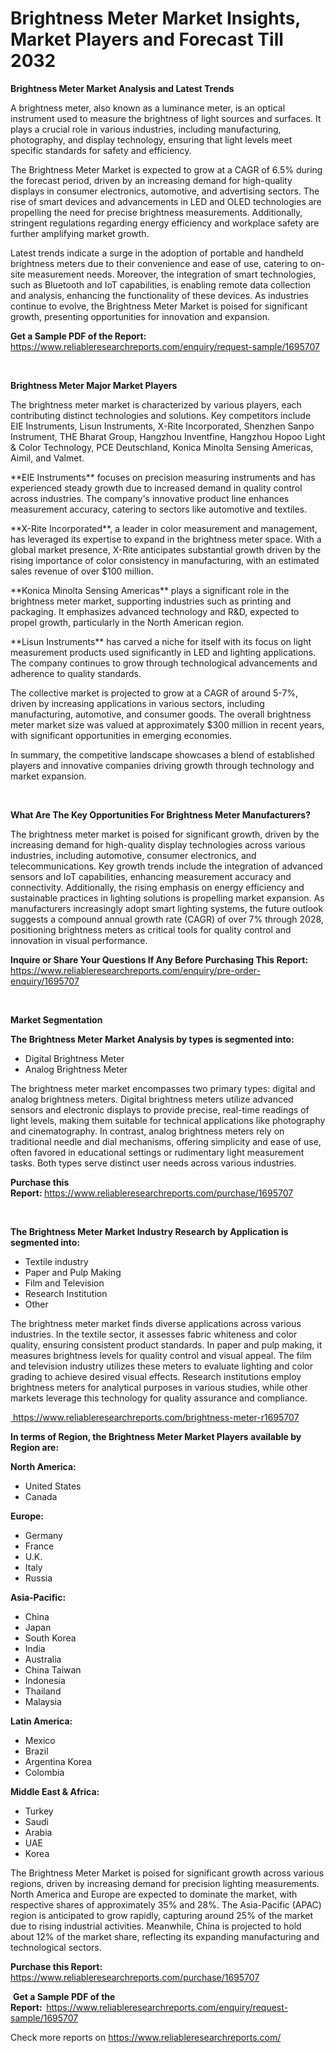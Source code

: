 <p><h1>Brightness Meter Market Insights, Market Players and Forecast Till 2032</h1></p><p><strong>Brightness Meter Market Analysis and Latest Trends</strong></p>
<p><p>A brightness meter, also known as a luminance meter, is an optical instrument used to measure the brightness of light sources and surfaces. It plays a crucial role in various industries, including manufacturing, photography, and display technology, ensuring that light levels meet specific standards for safety and efficiency. </p><p>The Brightness Meter Market is expected to grow at a CAGR of 6.5% during the forecast period, driven by an increasing demand for high-quality displays in consumer electronics, automotive, and advertising sectors. The rise of smart devices and advancements in LED and OLED technologies are propelling the need for precise brightness measurements. Additionally, stringent regulations regarding energy efficiency and workplace safety are further amplifying market growth. </p><p>Latest trends indicate a surge in the adoption of portable and handheld brightness meters due to their convenience and ease of use, catering to on-site measurement needs. Moreover, the integration of smart technologies, such as Bluetooth and IoT capabilities, is enabling remote data collection and analysis, enhancing the functionality of these devices. As industries continue to evolve, the Brightness Meter Market is poised for significant growth, presenting opportunities for innovation and expansion.</p></p>
<p><strong>Get a Sample PDF of the Report:&nbsp;</strong> <a href="https://www.reliableresearchreports.com/enquiry/request-sample/1695707?utm_campaign=3059&utm_medium=2&utm_source=Github&utm_content=ia&utm_term=10042025&utm_id=brightness-meter">https://www.reliableresearchreports.com/enquiry/request-sample/1695707</a></p>
<p>&nbsp;</p>
<p><strong>Brightness Meter Major Market Players</strong></p>
<p><p>The brightness meter market is characterized by various players, each contributing distinct technologies and solutions. Key competitors include EIE Instruments, Lisun Instruments, X-Rite Incorporated, Shenzhen Sanpo Instrument, THE Bharat Group, Hangzhou Inventfine, Hangzhou Hopoo Light & Color Technology, PCE Deutschland, Konica Minolta Sensing Americas, Aimil, and Valmet.</p><p>**EIE Instruments** focuses on precision measuring instruments and has experienced steady growth due to increased demand in quality control across industries. The company's innovative product line enhances measurement accuracy, catering to sectors like automotive and textiles.</p><p>**X-Rite Incorporated**, a leader in color measurement and management, has leveraged its expertise to expand in the brightness meter space. With a global market presence, X-Rite anticipates substantial growth driven by the rising importance of color consistency in manufacturing, with an estimated sales revenue of over $100 million.</p><p>**Konica Minolta Sensing Americas** plays a significant role in the brightness meter market, supporting industries such as printing and packaging. It emphasizes advanced technology and R&D, expected to propel growth, particularly in the North American region.</p><p>**Lisun Instruments** has carved a niche for itself with its focus on light measurement products used significantly in LED and lighting applications. The company continues to grow through technological advancements and adherence to quality standards.</p><p>The collective market is projected to grow at a CAGR of around 5-7%, driven by increasing applications in various sectors, including manufacturing, automotive, and consumer goods. The overall brightness meter market size was valued at approximately $300 million in recent years, with significant opportunities in emerging economies.</p><p>In summary, the competitive landscape showcases a blend of established players and innovative companies driving growth through technology and market expansion.</p></p>
<p>&nbsp;</p>
<p><strong>What Are The Key Opportunities For Brightness Meter Manufacturers?</strong></p>
<p><p>The brightness meter market is poised for significant growth, driven by the increasing demand for high-quality display technologies across various industries, including automotive, consumer electronics, and telecommunications. Key growth trends include the integration of advanced sensors and IoT capabilities, enhancing measurement accuracy and connectivity. Additionally, the rising emphasis on energy efficiency and sustainable practices in lighting solutions is propelling market expansion. As manufacturers increasingly adopt smart lighting systems, the future outlook suggests a compound annual growth rate (CAGR) of over 7% through 2028, positioning brightness meters as critical tools for quality control and innovation in visual performance.</p></p>
<p><strong>Inquire or Share Your Questions If Any Before Purchasing This Report:</strong> <a href="https://www.reliableresearchreports.com/enquiry/pre-order-enquiry/1695707?utm_campaign=3059&utm_medium=2&utm_source=Github&utm_content=ia&utm_term=10042025&utm_id=brightness-meter">https://www.reliableresearchreports.com/enquiry/pre-order-enquiry/1695707</a></p>
<p>&nbsp;</p>
<p><strong>Market Segmentation</strong></p>
<p><strong>The Brightness Meter Market Analysis by types is segmented into:</strong></p>
<p><ul><li>Digital Brightness Meter</li><li>Analog Brightness Meter</li></ul></p>
<p><p>The brightness meter market encompasses two primary types: digital and analog brightness meters. Digital brightness meters utilize advanced sensors and electronic displays to provide precise, real-time readings of light levels, making them suitable for technical applications like photography and cinematography. In contrast, analog brightness meters rely on traditional needle and dial mechanisms, offering simplicity and ease of use, often favored in educational settings or rudimentary light measurement tasks. Both types serve distinct user needs across various industries.</p></p>
<p><strong>Purchase this Report:&nbsp;</strong><a href="https://www.reliableresearchreports.com/purchase/1695707?utm_campaign=3059&utm_medium=2&utm_source=Github&utm_content=ia&utm_term=10042025&utm_id=brightness-meter">https://www.reliableresearchreports.com/purchase/1695707</a></p>
<p>&nbsp;</p>
<p><strong>The Brightness Meter Market Industry Research by Application is segmented into:</strong></p>
<p><ul><li>Textile industry</li><li>Paper and Pulp Making</li><li>Film and Television</li><li>Research Institution</li><li>Other</li></ul></p>
<p><p>The brightness meter market finds diverse applications across various industries. In the textile sector, it assesses fabric whiteness and color quality, ensuring consistent product standards. In paper and pulp making, it measures brightness levels for quality control and visual appeal. The film and television industry utilizes these meters to evaluate lighting and color grading to achieve desired visual effects. Research institutions employ brightness meters for analytical purposes in various studies, while other markets leverage this technology for quality assurance and compliance.</p></p>
<p><a href="https://www.reliableresearchreports.com/brightness-meter-r1695707?utm_campaign=3059&utm_medium=2&utm_source=Github&utm_content=ia&utm_term=10042025&utm_id=brightness-meter">&nbsp;https://www.reliableresearchreports.com/brightness-meter-r1695707</a></p>
<p><strong>In terms of Region, the Brightness Meter Market Players available by Region are:</strong></p>
<p>
    <p> <strong> North America: </strong>
        <ul>
            <li>United States</li>
            <li>Canada</li>
        </ul>
        </p> 
    <p> <strong> Europe: </strong>
        <ul>
            <li>Germany</li>
            <li>France</li>
            <li>U.K.</li>
            <li>Italy</li>
            <li>Russia</li>
        </ul>
        </p> 
    <p> <strong> Asia-Pacific: </strong>
        <ul>
            <li>China</li>
            <li>Japan</li>
            <li>South Korea</li>
            <li>India</li>
            <li>Australia</li>
            <li>China Taiwan</li>
            <li>Indonesia</li>
            <li>Thailand</li>
            <li>Malaysia</li>
        </ul>
        </p> 
    <p> <strong> Latin America: </strong>
        <ul>
            <li>Mexico</li>
            <li>Brazil</li>
            <li>Argentina Korea</li>
            <li>Colombia</li>
        </ul>
        </p> 
    <p> <strong> Middle East & Africa: </strong>
        <ul>
            <li>Turkey</li>
            <li>Saudi</li>
            <li>Arabia</li>
            <li>UAE</li>
            <li>Korea</li>
        </ul>
    </p>
    </p>
<p><p>The Brightness Meter Market is poised for significant growth across various regions, driven by increasing demand for precision lighting measurements. North America and Europe are expected to dominate the market, with respective shares of approximately 35% and 28%. The Asia-Pacific (APAC) region is anticipated to grow rapidly, capturing around 25% of the market due to rising industrial activities. Meanwhile, China is projected to hold about 12% of the market share, reflecting its expanding manufacturing and technological sectors.</p></p>
<p><strong>Purchase this Report: </strong><a href="https://www.reliableresearchreports.com/purchase/1695707?utm_campaign=3059&utm_medium=2&utm_source=Github&utm_content=ia&utm_term=10042025&utm_id=brightness-meter">https://www.reliableresearchreports.com/purchase/1695707</a></p>
<p>&nbsp;<strong>Get a Sample PDF of the Report:&nbsp;&nbsp;</strong><a href="https://www.reliableresearchreports.com/enquiry/request-sample/1695707?utm_campaign=3059&utm_medium=2&utm_source=Github&utm_content=ia&utm_term=10042025&utm_id=brightness-meter">https://www.reliableresearchreports.com/enquiry/request-sample/1695707</a></p>
<p><strong></strong></p>
<p>Check more reports on <a href="https://www.reliableresearchreports.com/?utm_campaign=3059&utm_medium=2&utm_source=Github&utm_content=ia&utm_term=10042025&utm_id=brightness-meter">https://www.reliableresearchreports.com/</a></p>